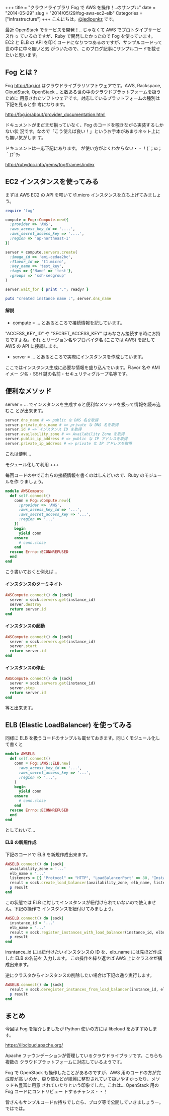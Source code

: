 +++
title = "クラウドライブラリ Fog で AWS を操作！..のサンプル"
date = "2014-05-29"
slug = "2014/05/29/fog-aws-ec2-elb"
Categories = ["infrastructure"]
+++
こんにちは。<a href="https://twitter.com/jedipunkz">@jedipunkz</a> です。

最近 OpenStack でサービスを開発！.. じゃなくて AWS でプロトタイプサービス作っ
ているのですが、Ruby で開発したかったので Fog を使っています。EC2 と ELB の
API を叩くコードになりつつあるのですが、サンプルコードって世の中に中々無いと気
がついたので、このブログ記事にサンプルコードを載せたいと思います。

Fog とは ?
----

Fog <http://fog.io/> はクラウドライブラリソフトウェアです。AWS, Rackspace,
CloudStack, OpenStack .. と数ある世の中のクラウドプラットフォームを扱うために
用意されたソフトウェアです。対応しているプラットフォームの種別は下記を見ると参
考になります。

<http://fog.io/about/provider_documentation.html>

ドキュメントがまだまだ揃っていなく、Fog のコードを覗きながら実装するしかない状
況です。なので「こう使えば良い！」というお手本があまりネット上にも無い気がしま
す。

ドキュメントは一応下記にあります。
が使い方がよくわからない・・！(´；ω；｀)ﾌﾞﾜｯ

<http://rubydoc.info/gems/fog/frames/index>

EC2 インスタンスを使ってみる
----

まずは AWS EC2 の API を叩いて t1.micro インスタンスを立ち上げてみましょう。

```ruby
require 'fog'

compute = Fog::Compute.new({
  :provider => 'AWS',
  :aws_access_key_id => '....',
  :aws_secret_access_key => '....',
  :region => 'ap-northeast-1'
})

server = compute.servers.create(
  :image_id => 'ami-cedaa2bc',
  :flavor_id => 't1.micro',
  :key_name => 'test_key',
  :tags => {'Name' => 'test'},
  :groups => 'ssh-secgroup'
)

server.wait_for { print "."; ready? }

puts "created instance name :", server.dns_name
```

#### 解説

* compute = ... とあるところで接続情報を記しています。

"ACCESS_KEY_ID" や "SECRET_ACCESS_KEY" はみなさん接続する時にお持ちですよね。それ
とリージョン名やプロバイダ名 (ここでは AWS) を記して AWS の API に接続します。

* server = ... とあるところで実際にインスタンスを作成しています。

ここではインスタンス生成に必要な情報を盛り込んでいます。Flavor 名や AMI イメー
ジ名・SSH 鍵の名前・セキュリティグループ名等です。

便利なメソッド
----

server = ... でインスタンスを生成すると便利なメソッドを扱って情報を読み込むこ
とが出来ます。

```ruby
server.dns_name # => public な DNS 名を取得
server.private_dns_name # => private な DNS 名を取得
server.id # => インスタンス ID を取得
server.availability_zone # => Availability Zone を取得
server.public_ip_address # => public な IP アドレスを取得
server.private_ip_address # => private な IP アドレスを取得
```
これは便利...

モジュール化して利用
+++

毎回コードの中でこれらの接続情報を書くのはしんどいので、Ruby のモジュールを作
りましょう。

```ruby
module AWSCompute
  def self.connect()
    conn = Fog::Compute.new({
      :provider => 'AWS',
      :aws_access_key_id => '...',
      :aws_secret_access_key => '...',
      :region => '...'
    })
    begin
      yield conn
    ensure
      # conn.close
    end
  rescue Errno::ECONNREFUSED
  end
end
```

こう書いておくと例えば...

#### インスタンスのターミネイト

```ruby
AWSCompute.connect() do |sock|
  server = sock.servers.get(instance_id)
  server.destroy
  return server.id
end
```

#### インスタンスの起動

```ruby
AWSCompute.connect() do |sock|
  server = sock.servers.get(instance_id)
  server.start
  return server.id
end
```

#### インスタンスの停止

```ruby
AWSCompute.connect() do |sock|
  server = sock.servers.get(instance_id)
  server.stop
  return server.id
end
```

等と出来ます。

ELB (Elastic LoadBalancer) を使ってみる
----

同様に ELB を扱うコードのサンプルも載せておきます。同じくモジュール化して書くと

```ruby
module AWSELB
  def self.connect()
    conn = Fog::AWS::ELB.new(
      :aws_access_key_id => '...',
      :aws_secret_access_key => '...',
      :region => '...',
    )
    begin
      yield conn
    ensure
      # conn.close
    end
  rescue Errno::ECONNREFUSED
  end
end
```

としておいて...

#### ELB の新規作成

下記のコードで ELB を新規作成出来ます。

```ruby
AWSELB.connect() do |sock|
  availability_zone = '...'
  elb_name = '...'
  listeners = [{ "Protocol" => "HTTP", "LoadBalancerPort" => 80, "InstancePort" => 80, "InstanceProtocol" => "HTTP" }]
  result = sock.create_load_balancer(availability_zone, elb_name, listeners)
  p result
end
```

この状態では ELB に対してインスタンスが紐付けられていないので使えません。下記の操作で
インスタンスを紐付けてみましょう。

```ruby
AWSELB.connect() do |sock|
  insntance_id = '...'
  elb_name = '...'
  result = sock.register_instances_with_load_balancer(instance_id, elbname)
  p result
end
```

insntance_id には紐付けたいインスタンスの ID を、elb_name には先ほど作成した ELB の名前を
入力します。 この操作を繰り返せば AWS 上にクラスタが構成出来ます。

逆にクラスタからインスタンスの削除したい場合は下記の通り実行します。

```ruby
AWSELB.connect() do |sock|
  result = sock.deregister_instances_from_load_balancer(instance_id, elbname)
  p result
end
```

まとめ
----

今回は Fog を紹介しましたが Python 使いの方には libcloud をおすすめします。

<https://libcloud.apache.org/>

Apache ファウンデーションが管理しているクラウドライブラリです。こちらも複数の
クラウドプラットフォームに対応しているようです。

Fog で OpenStack も操作したことがあるのですが、AWS 用のコードの方が完成度が高
いのか、戻り値などが綺麗に整形されていて扱いやすかったり、メソッドも豊富に用意
されていたりという印象でした。これは... OpenStack 用の Fog コードにコントリビュー
トするチャンス・・！

皆さんもサンプルコードお持ちでしたら、ブログ等で公開していきましょうー。
ではでは。
